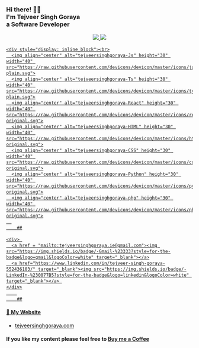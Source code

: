 <!-- Hi there! Feel free to make this your own but don't use my data. Attributions are welcomed --> 
<h3>Hi there! 👋🤓<br>I'm Tejveer Singh Goraya<br>a Software Developer</h3>



<div>
    <div align="center">
      <a href="https://github.com/tejveersinghgoraya">
      <img height="180em" src="https://github-readme-stats.vercel.app/api?username=tejveersinghgoraya&show_icons=true&theme=dracula&include_all_commits=true&count_private=true"/>
      <img height="180em" src="https://github-readme-stats.vercel.app/api/top-langs/?username=tejveersinghgoraya&layout=compact&langs_count=7&theme=dracula"/>
    </div>
      
      
    <div style="display: inline_block"><br>
      <img align="center" alt="tejveersinghgoraya-Js" height="30" width="40" src="https://raw.githubusercontent.com/devicons/devicon/master/icons/javascript/javascript-plain.svg">
      <img align="center" alt="tejveersinghgoraya-Ts" height="30" width="40" src="https://raw.githubusercontent.com/devicons/devicon/master/icons/typescript/typescript-plain.svg">
      <img align="center" alt="tejveersinghgoraya-React" height="30" width="40" src="https://raw.githubusercontent.com/devicons/devicon/master/icons/react/react-original.svg">
      <img align="center" alt="tejveersinghgoraya-HTML" height="30" width="40" src="https://raw.githubusercontent.com/devicons/devicon/master/icons/html5/html5-original.svg">
      <img align="center" alt="tejveersinghgoraya-CSS" height="30" width="40" src="https://raw.githubusercontent.com/devicons/devicon/master/icons/css3/css3-original.svg">
      <img align="center" alt="tejveersinghgoraya-Python" height="30" width="40" src="https://raw.githubusercontent.com/devicons/devicon/master/icons/python/python-original.svg">
      <img align="center" alt="tejveersinghgoraya-php" height="30" width="40" src="https://raw.githubusercontent.com/devicons/devicon/master/icons/php/php-original.svg">
      
        ##
 
    <div> 
      <a href = "mailto:tejveersinghgoraya.ie@gmail.com"><img src="https://img.shields.io/badge/-Gmail-%23333?style=for-the-badge&logo=gmail&logoColor=white" target="_blank"></a>
      <a href="https://www.linkedin.com/in/tejveer-singh-goraya-552436103/" target="_blank"><img src="https://img.shields.io/badge/-LinkedIn-%230077B5?style=for-the-badge&logo=linkedin&logoColor=white" target="_blank"></a> 
    </div>
        
        ##

<h4>📕 My Website</h4>

<!-- BLOG-POST-LIST:START -->
- [tejveersinghgoraya.com](https://tejveersinghgoraya.com)
<!-- BLOG-POST-LIST:END -->

<h4>If you like my content please feel free to <a href="https://buy.stripe.com/28o3f2dMSadu4HS144">Buy me a Coffee</a>


